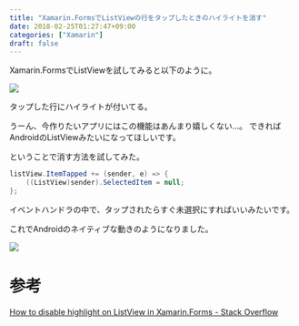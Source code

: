 ```yaml
---
title: "Xamarin.FormsでListViewの行をタップしたときのハイライトを消す"
date: 2018-02-25T01:27:47+09:00
categories: ["Xamarin"]
draft: false
---
```


Xamarin.FormsでListViewを試してみると以下のように。

![](/2018/02/xamarin_listview1.gif)

タップした行にハイライトが付いてる。

うーん、今作りたいアプリにはこの機能はあんまり嬉しくない…。
できればAndroidのListViewみたいになってほしいです。

ということで消す方法を試してみた。

```cs
listView.ItemTapped += (sender, e) => {
    ((ListView)sender).SelectedItem = null;
};
```

イベントハンドラの中で、タップされたらすぐ未選択にすればいいみたいです。

これでAndroidのネイティブな動きのようになりました。

![](/2018/02/xamarin_listview2.gif)

# 参考

[How to disable highlight on ListView in Xamarin.Forms - Stack Overflow](https://stackoverflow.com/questions/26657932/how-to-disable-highlight-on-listview-in-xamarin-forms)
